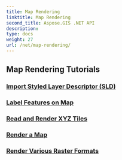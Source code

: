 ```yaml
---
title: Map Rendering
linktitle: Map Rendering
second_title: Aspose.GIS .NET API
description: 
type: docs
weight: 27
url: /net/map-rendering/
---
```


## Map Rendering Tutorials
### [Import Styled Layer Descriptor (SLD)](./import-styled-layer-descriptor/)
### [Label Features on Map](./label-features-on-map/)
### [Read and Render XYZ Tiles](./read-and-render-xyz-tiles/)
### [Render a Map](./render-a-map/)
### [Render Various Raster Formats](./render-various-raster-formats/)